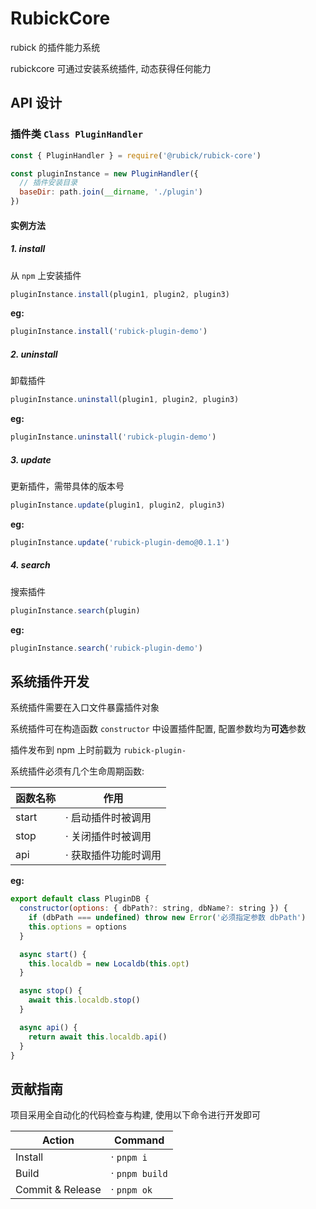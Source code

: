 # RubickCore

rubick 的插件能力系统

rubickcore 可通过安装系统插件, 动态获得任何能力

## API 设计

### 插件类 `Class PluginHandler`

```js
const { PluginHandler } = require('@rubick/rubick-core')

const pluginInstance = new PluginHandler({
  // 插件安装目录
  baseDir: path.join(__dirname, './plugin')
})
```

#### 实例方法

##### 1. install

从 `npm` 上安装插件

```js
pluginInstance.install(plugin1, plugin2, plugin3)
```

**eg:**

```js
pluginInstance.install('rubick-plugin-demo')
```

##### 2. uninstall

卸载插件

```js
pluginInstance.uninstall(plugin1, plugin2, plugin3)
```

**eg:**

```js
pluginInstance.uninstall('rubick-plugin-demo')
```

##### 3. update

更新插件，需带具体的版本号

```js
pluginInstance.update(plugin1, plugin2, plugin3)
```

**eg:**

```js
pluginInstance.update('rubick-plugin-demo@0.1.1')
```

##### 4. search

搜索插件

```js
pluginInstance.search(plugin)
```

**eg:**

```js
pluginInstance.search('rubick-plugin-demo')
```

## 系统插件开发

系统插件需要在入口文件暴露插件对象

系统插件可在构造函数 `constructor` 中设置插件配置, 配置参数均为**可选**参数

插件发布到 npm 上时前戳为 `rubick-plugin-`

系统插件必须有几个生命周期函数:

| 函数名称 | 作用                 |
| -------- | -------------------- |
| start    | · 启动插件时被调用   |
| stop     | · 关闭插件时被调用   |
| api      | · 获取插件功能时调用 |

**eg:**

```js
export default class PluginDB {
  constructor(options: { dbPath?: string, dbName?: string }) {
    if (dbPath === undefined) throw new Error('必须指定参数 dbPath')
    this.options = options
  }

  async start() {
    this.localdb = new Localdb(this.opt)
  }

  async stop() {
    await this.localdb.stop()
  }

  async api() {
    return await this.localdb.api()
  }
}
```

## 贡献指南

项目采用全自动化的代码检查与构建, 使用以下命令进行开发即可

| Action           | Command        |
| ---------------- | -------------- |
| Install          | · `pnpm i`     |
| Build            | · `pnpm build` |
| Commit & Release | · `pnpm ok`    |
